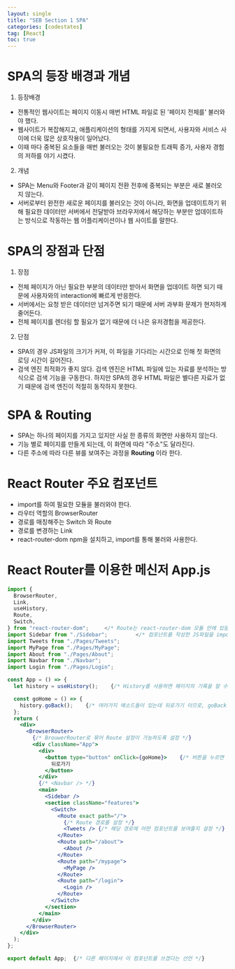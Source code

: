 ```yaml
---
layout: single
title: "SEB Section 1 SPA"
categories: [codestates]
tag: [React]
toc: true
---
```


# SPA의 등장 배경과 개념

1. 등장배경

- 전통적인 웹사이트는 페이지 이동시 매번 HTML 파일로 된 '페이지 전체를' 불러와야 했다.
- 웹사이트가 복잡해지고, 애플리케이션의 형태를 가지게 되면서, 사용자와 서비스 사이에 더욱 많은 상호작용이 일어났다.
- 이때 마다 중복된 요소들을 매번 불러오는 것이 불필요한 트래픽 증가, 사용자 경험의 저하를 야기 시켰다.

2. 개념

- SPA는 Menu와 Footer과 같이 페이지 전환 전후에 중복되는 부분은 새로 불러오지 않는다.
- 서버로부터 완전한 새로운 페이지를 불러오는 것이 아니라, 화면을 업데이트하기 위해 필요한 데이터만 서버에서 전달받아
  브라우저에서 해당하는 부분만 업데이트하는 방식으로 작동하는 웹 어플리케이션이나 웹 사이트를 말한다.

# SPA의 장점과 단점

1. 장점

- 전체 페이지가 아닌 필요한 부분의 데이터만 받아서 화면을 업데이트 하면 되기 때문에 사용자와의 interaction에 빠르게 반응한다.
- 서버에서는 요청 받은 데이터만 넘겨주면 되기 때문에 서버 과부화 문제가 현저하게 줄어든다.
- 전체 페이지를 렌더링 할 필요가 없기 때문에 더 나은 유저경험을 제공한다.

2. 단점

- SPA의 경우 JS파일의 크기가 커져, 이 파일을 기다리는 시간으로 인해 첫 화면의 로딩 시간이 길어진다.
- 검색 엔진 최적화가 좋지 않다. 검색 엔진은 HTML 파일에 있는 자료를 분석하는 방식으로 검색 기능을 구동한다.
  하지만 SPA의 경우 HTML 파일은 별다른 자료가 없기 때문에 검색 엔진이 적절히 동작하지 못한다.

# SPA & Routing

- SPA는 하나의 페이지를 가지고 있지만 사실 한 종류의 화면만 사용하지 않는다.
- 기능 별로 페이지를 만들게 되는데, 이 화면에 따라 "주소"도 달라진다.
- 다른 주소에 따라 다른 뷰를 보여주는 과정을 **Routing** 이라 한다.

# React Router 주요 컴포넌트

- import를 하여 필요한 모듈을 불러와야 한다.
- 라우터 역할의 BrowserRouter
- 경로를 매칭해주는 Switch 와 Route
- 경로를 변경하는 Link
- react-router-dom npm을 설치하고, import를 통해 불러와 사용한다.

# React Router를 이용한 메신저 App.js

```jsx
import {
  BrowserRouter,
  Link,
  useHistory,
  Route,
  Switch,
} from "react-router-dom";     </* Route는 react-router-dom 모듈 안에 있음 */>
import Sidebar from "./Sidebar";         </* 컴포넌트를 작성한 JS파일을 import 함 */>
import Tweets from "./Pages/Tweets";
import MyPage from "./Pages/MyPage";
import About from "./Pages/About";
import Navbar from "./Navbar";
import Login from "./Pages/Login";

const App = () => {
  let history = useHistory();    {/* History를 사용하면 페이지의 기록을 알 수 있음 */}

  const goHome = () => {
    history.goBack();    {/* 여러가지 메소드들이 있는데 뒤로가기 이므로, goBack 메소드를 사용한다. */}
  };
  return (
    <div>
      <BrowserRouter>
        {/* BrouwerRouter로 묶어 Route 설정이 가능하도록 설정 */}
        <div className="App">
          <div>
            <button type="button" onClick={goHome}>    {/* 버튼을 누르면 뒤로 갈 수 있도록 설정 */}
              뒤로가기
            </button>
          </div>
          {/* <Navbar /> */}
          <main>
            <Sidebar />
            <section className="features">
              <Switch>
                <Route exact path="/">
                  {/* Route 경로를 설정 */}
                  <Tweets /> {/* 해당 경로에 어떤 컴포넌트를 보여줄지 설정 */}
                </Route>
                <Route path="/about">
                  <About />
                </Route>
                <Route path="/mypage">
                  <MyPage />
                </Route>
                <Route path="/login">
                  <Login />
                </Route>
              </Switch>
            </section>
          </main>
        </div>
      </BrowserRouter>
    </div>
  );
};

export default App;  {/* 다른 페이지에서 이 컴포넌트를 쓰겠다는 선언 */}
```
